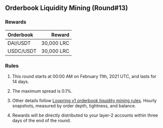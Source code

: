 ## Orderbook Liquidity Mining (Round#13)


### Rewards

 | **Orderbook** | **Reward** |
| :--- | ---: |
| DAI/USDT | 30,000 LRC|
| USDC/USDT | 30,000 LRC|

### Rules

1) This round starts at 00:00 AM on February 11th, 2021 UTC, and lasts for 14 days.

2) The maximum spread is 0.1%.

3) Other details follow [Loopring v1 orderbook liquidity mining rules](https://medium.com/loopring-protocol/loopring-exchange-liquidity-mining-competition-748917b277e6). Hourly snapshots, measured by order depth, tightness, and balance.

4) Rewards will be directly distributed to your layer-2 accounts within three days of the end of the round.

